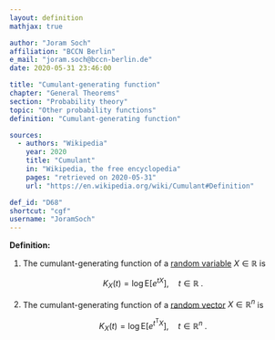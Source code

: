 ```yaml
---
layout: definition
mathjax: true

author: "Joram Soch"
affiliation: "BCCN Berlin"
e_mail: "joram.soch@bccn-berlin.de"
date: 2020-05-31 23:46:00

title: "Cumulant-generating function"
chapter: "General Theorems"
section: "Probability theory"
topic: "Other probability functions"
definition: "Cumulant-generating function"

sources:
  - authors: "Wikipedia"
    year: 2020
    title: "Cumulant"
    in: "Wikipedia, the free encyclopedia"
    pages: "retrieved on 2020-05-31"
    url: "https://en.wikipedia.org/wiki/Cumulant#Definition"

def_id: "D68"
shortcut: "cgf"
username: "JoramSoch"
---
```



**Definition:**

1) The cumulant-generating function of a [random variable](/D/rvar) $X \in \mathbb{R}$ is

$$ \label{eq:cgf-var}
K_X(t) = \log \mathrm{E} \left[ e^{tX} \right], \quad t \in \mathbb{R} \; .
$$

2) The cumulant-generating function of a [random vector](/D/rvec) $X \in \mathbb{R}^n$ is

$$ \label{eq:cgf-vec}
K_X(t) = \log \mathrm{E} \left[ e^{t^\mathrm{T}X} \right], \quad t \in \mathbb{R}^n \; .
$$